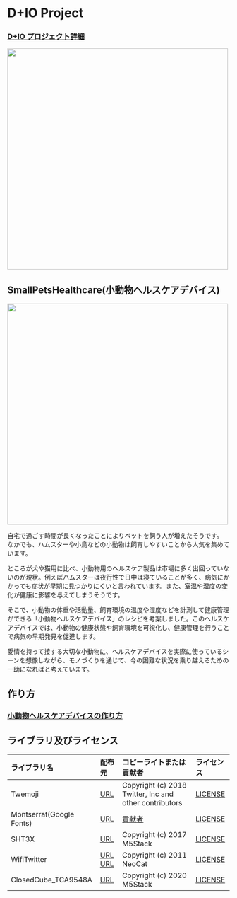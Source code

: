 # D+IO Project

### [D+IO プロジェクト詳細](https://panasonic.co.jp/design/flf/works/doing_io/)

<a href="https://panasonic.co.jp/design/flf/works/doing_io/"><img width="500px" src="https://panasonic.co.jp/design/flf/assets/img/works/doing_io/doing_io_icon.jpg"></a>

## SmallPetsHealthcare(小動物ヘルスケアデバイス)

<img width="500px" src="https://panasonic.co.jp/design/flf/assets/img/works/doing_io/doing_io_small_pets_healthcare.jpg">

自宅で過ごす時間が長くなったことによりペットを飼う人が増えたそうです。 なかでも、ハムスターや小鳥などの小動物は飼育しやすいことから人気を集めています。

ところが犬や猫用に比べ、小動物用のヘルスケア製品は市場に多く出回っていないのが現状。例えばハムスターは夜行性で日中は寝ていることが多く、病気にかかっても症状が早期に見つかりにくいと言われています。また、室温や湿度の変化が健康に影響を与えてしまうそうです。


そこで、小動物の体重や活動量、飼育環境の温度や湿度などを計測して健康管理ができる「小動物ヘルスケアデバイス」のレシピを考案しました。このヘルスケアデバイスでは、小動物の健康状態や飼育環境を可視化し、健康管理を行うことで病気の早期発見を促進します。


愛情を持って接する大切な小動物に、ヘルスケアデバイスを実際に使っているシーンを想像しながら、モノづくりを通じて、今の困難な状況を乗り越えるための一助になればと考えています。

## 作り方
### [小動物ヘルスケアデバイスの作り方](https://github.com/panasonic-corporation/doingio-small-pets-healthcare-docs)



## ライブラリ及びライセンス

| ライブラリ名| 配布元 | コピーライトまたは貢献者 | ライセンス |
|:---|:----|:----|:----|
| Twemoji | [URL](https://twemoji.twitter.com/) | Copyright (c) 2018 Twitter, Inc and other contributors | [LICENSE](https://github.com/twitter/twemoji/blob/master/LICENSE) |
| Montserrat(Google Fonts) | [URL](https://fonts.google.com/specimen/Montserrat#standard-styles) | [貢献者](https://github.com/JulietaUla/Montserrat/blob/master/CONTRIBUTORS.txt) | [LICENSE](https://fonts.google.com/specimen/Montserrat#license) |
| SHT3X | [URL](https://github.com/m5stack/M5Stack/tree/master/examples/Unit/ENVII_SHT30_BMP280) | Copyright (c) 2017 M5Stack | [LICENSE](https://github.com/m5stack/M5Stack/blob/master/LICENSE) |
| WifiTwitter | [URL](http://arduino-tweet.appspot.com/)<br>[URL](https://m5stack-build.hatenablog.com/entry/2020/02/27/234505) | Copyright (c) 2011 NeoCat | [LICENSE](https://github.com/NeoCat/Arduno-Twitter-library/blob/master/LICENSE.txt) |
| ClosedCube_TCA9548A | [URL](https://github.com/m5stack/M5StickC/tree/master/examples/Unit/PaHUB) | Copyright (c) 2020 M5Stack | [LICENSE](https://github.com/m5stack/M5StickC/blob/master/LICENSE) |
